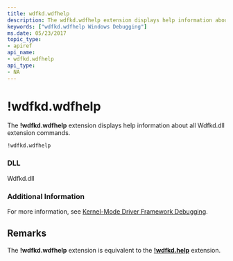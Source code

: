 ```yaml
---
title: wdfkd.wdfhelp
description: The wdfkd.wdfhelp extension displays help information about all Wdfkd.dll extension commands.
keywords: ["wdfkd.wdfhelp Windows Debugging"]
ms.date: 05/23/2017
topic_type:
- apiref
api_name:
- wdfkd.wdfhelp
api_type:
- NA
---
```


# !wdfkd.wdfhelp


The **!wdfkd.wdfhelp** extension displays help information about all Wdfkd.dll extension commands.

```dbgcmd
!wdfkd.wdfhelp
```

### <span id="DLL"></span><span id="dll"></span>DLL

Wdfkd.dll

### <span id="Additional_Information"></span><span id="additional_information"></span><span id="ADDITIONAL_INFORMATION"></span>Additional Information

For more information, see [Kernel-Mode Driver Framework Debugging](kernel-mode-driver-framework-debugging.md).

## Remarks

The **!wdfkd.wdfhelp** extension is equivalent to the [**!wdfkd.help**](-wdfkd-help.md) extension.

 

 






